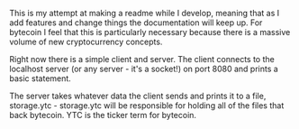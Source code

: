 This is my attempt at making a readme while I develop, meaning that as I add
features and change things the documentation will keep up. For bytecoin I feel
that this is particularly necessary because there is a massive volume of new
cryptocurrency concepts.

Right now there is a simple client and server. The client connects to the
localhost server (or any server - it's a socket!) on port 8080 and prints
a basic statement.

The server takes whatever data the client sends and prints it to a file,
storage.ytc - storage.ytc will be responsible for holding all of the files that
back bytecoin. YTC is the ticker term for bytecoin.
